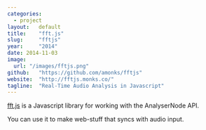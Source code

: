 ```yaml
---
categories:
  - project
layout:   default
title:    "fft.js"
slug:     "fftjs"
year:     "2014"
date: 2014-11-03
image:
  url: "/images/fftjs.png"
github:   "https://github.com/amonks/fftjs"
website:  "http://fftjs.monks.co/"
tagline:  "Real-Time Audio Analysis in Javascript"
---
```

[fft.js](http://processing.monks.co/fftjs) is a Javascript library for working with the AnalyserNode API.

You can use it to make web-stuff that syncs with audio input.
